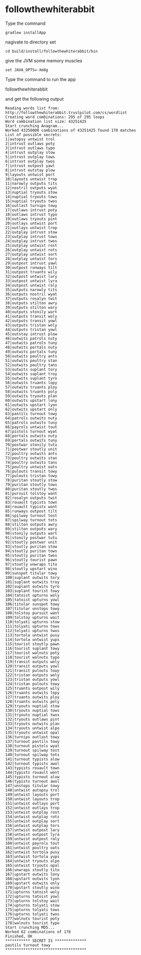 # followthewhiterabbit
Type the command

    gradlew installApp
    
nagivate to directory set 

    cd build/install/followthewhiterabbit/bin

give the JVM some memory muscles
    
    set JAVA_OPTS=-Xm8g

Type the command to run the app

   followthewhiterabbit

and get the following output 

    Reading words list from: http://followthewhiterabbit.trustpilot.com/cs/wordlist
    Creating word combinations: 295 of 295 loops
    Word combination list size: 43251425
    Start crunching Anagram...
    Worked 43250000 combinations of 43251425 found 178 matches
    List of possible secrets:
    1|autopsy untwist trol
    2|intrust outlaws poty
    3|intrust outlaws typo
    4|intrust outplay stow
    5|intrust outplay tows
    6|intrust outplay twos
    7|intrust outpost yawl
    8|intrust outstay plow
    9|layouts untwist port
    10|layouts untwist trop
    11|narowly outputs tits
    12|nostril outputs wyat
    13|nuptial tryouts stow
    14|nuptial tryouts tows
    15|nuptial tryouts twos
    16|outlast turnips towy
    17|outlaws intrust poty
    18|outlaws intrust typo
    19|outlaws tryouts pint
    20|outlays untwist port
    21|outlays untwist trop
    22|outplay intrust stow
    23|outplay intrust tows
    24|outplay intrust twos
    25|outplay untwist rost
    26|outplay untwist rots
    27|outplay untwist sort
    28|outplay untwist tors
    29|outpost intrust yawl
    30|outpost runways tilt
    31|outpost truants wily
    32|outpost untwist lary
    33|outpost untwist lyra
    34|outpost untwist raly
    35|outputs narowly tits
    36|outputs nostril wyat
    37|outputs rosalyn twit
    38|outputs stilton awry
    39|outputs stilton wary
    40|outputs stonily wart
    41|outputs transit woly
    42|outputs transit yowl
    43|outputs tristan woly
    44|outputs tristan yowl
    45|outstay intrust plow
    46|outwits patrols nuty
    47|outwits patrols tuny
    48|outwits portals nuty
    49|outwits portals tuny
    50|outwits poultry ants
    51|outwits poultry stan
    52|outwits poultry tans
    53|outwits suplant tory
    54|outwits suplant troy
    55|outwits suplant tyro
    56|outwits truants lopy
    57|outwits truants ploy
    58|outwits truants poly
    59|outwits tryouts plan
    60|outwits upstart lony
    61|outwits upstart lyon
    62|outwits upstart only
    63|pastils turnout towy
    64|patrols outwits nuty
    65|patrols outwits tuny
    66|payrols untwist tout
    67|pistols turnout wyat
    68|portals outwits nuty
    69|portals outwits tuny
    70|postwar stonily tutu
    71|postwar stoutly unit
    72|poultry outwits ants
    73|poultry outwits stan
    74|poultry outwits tans
    75|poultry untwist oats
    76|pulouts transit towy
    77|pulouts tristan towy
    78|puritan stoutly stow
    79|puritan stoutly tows
    80|puritan stoutly twos
    81|pursuit tolstoy want
    82|rosalyn outputs twit
    83|rouault typists town
    84|rouault typists wont
    85|runways outpost tilt
    86|spilway turnout tost
    87|spilway turnout tots
    88|stilton outputs awry
    89|stilton outputs wary
    90|stonily outputs wart
    91|stonily postwar tutu
    92|stoutly postwar unit
    93|stoutly puritan stow
    94|stoutly puritan tows
    95|stoutly puritan twos
    96|stoutly tourist pawn
    97|stoutly unwraps tito
    98|stoutly upstart wino
    99|sunspot titular towy
    100|suplant outwits tory
    101|suplant outwits troy
    102|suplant outwits tyro
    103|suplant tourist towy
    104|tatoist upturns woly
    105|tatoist upturns yowl
    106|titular sunspot towy
    107|titular unstops towy
    108|tolstoy pursuit want
    109|tolstoy upturns wait
    110|tolyati upturns stow
    111|tolyati upturns tows
    112|tolyati upturns twos
    113|tortola untwist pusy
    114|tortola untwist yups
    115|tourist stoutly pawn
    116|tourist suplant towy
    117|tourist walnuts poty
    118|tourist walnuts typo
    119|transit outputs woly
    120|transit outputs yowl
    121|transit pulouts towy
    122|tristan outputs woly
    123|tristan outputs yowl
    124|tristan pulouts towy
    125|truants outpost wily
    126|truants outwits lopy
    127|truants outwits ploy
    128|truants outwits poly
    129|tryouts nuptial stow
    130|tryouts nuptial tows
    131|tryouts nuptial twos
    132|tryouts outlaws pint
    133|tryouts outwits plan
    134|tryouts untwist alpo
    135|tryouts untwist opal
    136|turnips outlast towy
    137|turnout pastils towy
    138|turnout pistols wyat
    139|turnout spilway tost
    140|turnout spilway tots
    141|turnout typists alow
    142|turnout typists awol
    143|typists rouault town
    144|typists rouault wont
    145|typists turnout alow
    146|typists turnout awol
    147|unstops titular towy
    148|untwist autopsy trol
    149|untwist layouts port
    150|untwist layouts trop
    151|untwist outlays port
    152|untwist outlays trop
    153|untwist outplay rost
    154|untwist outplay rots
    155|untwist outplay sort
    156|untwist outplay tors
    157|untwist outpost lary
    158|untwist outpost lyra
    159|untwist outpost raly
    160|untwist payrols tout
    161|untwist poultry oats
    162|untwist tortola pusy
    163|untwist tortola yups
    164|untwist tryouts alpo
    165|untwist tryouts opal
    166|unwraps stoutly tito
    167|upstart outwits lony
    168|upstart outwits lyon
    169|upstart outwits only
    170|upstart stoutly wino
    171|upturns tatoist woly
    172|upturns tatoist yowl
    173|upturns tolstoy wait
    174|upturns tolyati stow
    175|upturns tolyati tows
    176|upturns tolyati twos
    177|walnuts tourist poty
    178|walnuts tourist typo
    Start crunching MD5...
    Worked 62 combinations of 178
    Finished, OK
    *********** SECRET IS **************
    pastils turnout towy
    ************************************    
